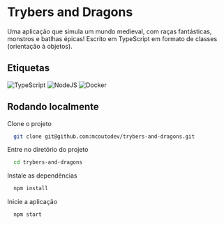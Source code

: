 # Trybers and Dragons

Uma aplicação que simula um mundo medieval, com raças fantásticas, monstros e batlhas épicas! Escrito em TypeScript em formato de classes (orientação à objetos).

## Etiquetas

![TypeScript](https://img.shields.io/badge/typescript-%23007ACC.svg?style=for-the-badge&logo=typescript&logoColor=white)
![NodeJS](https://img.shields.io/badge/node.js-6DA55F?style=for-the-badge&logo=node.js&logoColor=white)
![Docker](https://img.shields.io/badge/docker-%230db7ed.svg?style=for-the-badge&logo=docker&logoColor=white)
## Rodando localmente

Clone o projeto

```bash
  git clone git@github.com:mcoutodev/trybers-and-dragons.git
```

Entre no diretório do projeto

```bash
  cd trybers-and-dragons
```

Instale as dependências

```bash
  npm install
```

Inicie a aplicação

```bash
  npm start
```
